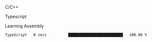 <p>C/C++</p>
<p> Typescript</p>
<p>Learning Assembly</p>

<!--START_SECTION:waka-->

```txt
TypeScript   0 secs          █████████████████████████   100.00 %
```

<!--END_SECTION:waka-->
